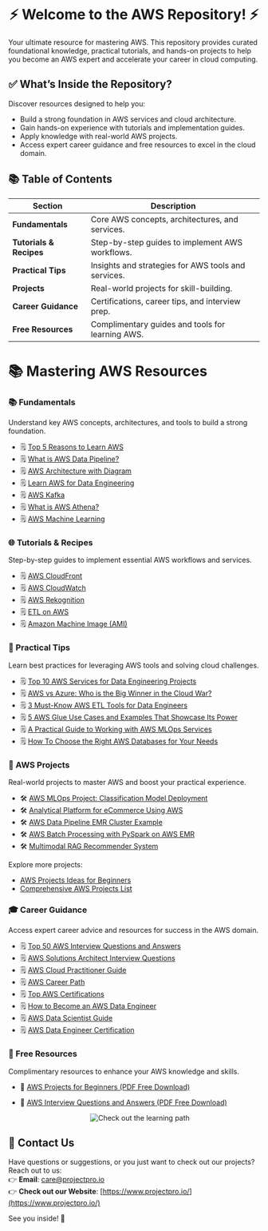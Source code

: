 # <div align="center">⚡ Welcome to the AWS Repository! ⚡</div>

Your ultimate resource for mastering AWS. This repository provides curated foundational knowledge, practical tutorials, and hands-on projects to help you become an AWS expert and accelerate your career in cloud computing.


## ✅ What’s Inside the Repository?

Discover resources designed to help you:

- Build a strong foundation in AWS services and cloud architecture.
- Gain hands-on experience with tutorials and implementation guides.
- Apply knowledge with real-world AWS projects.
- Access expert career guidance and free resources to excel in the cloud domain.


## 📚 Table of Contents

| **Section**          | **Description**                                                                      |
|-----------------------|--------------------------------------------------------------------------------------|
| **Fundamentals**     | Core AWS concepts, architectures, and services.                                      |
| **Tutorials & Recipes** | Step-by-step guides to implement AWS workflows.                                      |
| **Practical Tips**   | Insights and strategies for AWS tools and services.                                  |
| **Projects**         | Real-world projects for skill-building.                                              |
| **Career Guidance**  | Certifications, career tips, and interview prep.                                     |
| **Free Resources**   | Complimentary guides and tools for learning AWS.                                     |


# 📚 Mastering AWS Resources

### 📚 Fundamentals

Understand key AWS concepts, architectures, and tools to build a strong foundation.

- 🗒 [Top 5 Reasons to Learn AWS](https://www.projectpro.io/article/top-5-reasons-to-learn-aws/400)
- 🗒 [What is AWS Data Pipeline?](https://www.projectpro.io/article/what-is-aws-data-pipeline/599)
- 🗒 [AWS Architecture with Diagram](https://www.projectpro.io/article/aws-architecture-with-diagram/575)
- 🗒 [Learn AWS for Data Engineering](https://www.projectpro.io/article/learn-aws-for-data-engineering/699)
- 🗒 [AWS Kafka](https://www.projectpro.io/article/aws-kafka/898)
- 🗒 [What is AWS Athena?](https://www.projectpro.io/article/what-is-aws-athena/581)
- 🗒 [AWS Machine Learning](https://www.projectpro.io/article/aws-machine-learning/905)

### 🌐 Tutorials & Recipes

Step-by-step guides to implement essential AWS workflows and services.

- 🗒 [AWS CloudFront](https://www.projectpro.io/article/aws-cloudfront/877)
- 🗒 [AWS CloudWatch](https://www.projectpro.io/article/aws-cloudwatch/799)
- 🗒 [AWS Rekognition](https://www.projectpro.io/article/aws-rekognition/998)
- 🗒 [ETL on AWS](https://www.projectpro.io/article/etl-on-aws/786)
- 🗒 [Amazon Machine Image (AMI)](https://www.projectpro.io/article/ami-amazon-machine-image/883)

### 🧠 Practical Tips

Learn best practices for leveraging AWS tools and solving cloud challenges.

- 🗒 [Top 10 AWS Services for Data Engineering Projects](https://www.projectpro.io/article/aws-services-for-data-engineering/644)
- 🗒 [AWS vs Azure: Who is the Big Winner in the Cloud War?](https://www.projectpro.io/article/aws-vs-azure-who-is-the-big-winner-in-the-cloud-war/401)
- 🗒 [3 Must-Know AWS ETL Tools for Data Engineers](https://www.projectpro.io/article/aws-etl-tools/698)
- 🗒 [5 AWS Glue Use Cases and Examples That Showcase Its Power](https://www.projectpro.io/article/aws-glue-examples-and-use-cases/798)
- 🗒 [A Practical Guide to Working with AWS MLOps Services](https://www.projectpro.io/article/aws-mlops/703)
- 🗒 [How To Choose the Right AWS Databases for Your Needs](https://www.projectpro.io/article/aws-databases-/904)

### 🚀 AWS Projects

Real-world projects to master AWS and boost your practical experience.

- 🛠️ [AWS MLOps Project: Classification Model Deployment](https://www.projectpro.io/project-use-case/aws-mlops-project-classification-model-deployment)
- 🛠️ [Analytical Platform for eCommerce Using AWS](https://www.projectpro.io/project-use-case/analytical-platform-for-ecommerce-using-aws)
- 🛠️ [AWS Data Pipeline EMR Cluster Example](https://www.projectpro.io/project-use-case/aws-data-pipeline-emr-cluster-example)
- 🛠️ [AWS Batch Processing with PySpark on AWS EMR](https://www.projectpro.io/project-use-case/aws-project-for-batch-processing-with-pyspark-on-aws-emr)
- 🛠️ [Multimodal RAG Recommender System](https://www.projectpro.io/data-science-use-cases/multimodal-rag-recommender-system)

Explore more projects:

- [AWS Projects Ideas for Beginners](https://www.projectpro.io/article/aws-projects-ideas-for-beginners/453)
- [Comprehensive AWS Projects List](https://www.projectpro.io/projects/big-data-projects/aws-projects)

### 🎓 Career Guidance

Access expert career advice and resources for success in the AWS domain.

- 🗒 [Top 50 AWS Interview Questions and Answers](https://www.projectpro.io/article/top-50-aws-interview-questions-and-answers-for-2018/399)
- 🗒 [AWS Solutions Architect Interview Questions](https://www.projectpro.io/article/aws-solutions-architect-interview-questions-and-answers/813)
- 🗒 [AWS Cloud Practitioner Guide](https://www.projectpro.io/article/aws-cloud-practitioner/899)
- 🗒 [AWS Career Path](https://www.projectpro.io/article/aws-career-path/646)
- 🗒 [Top AWS Certifications](https://www.projectpro.io/article/top-aws-certifications-which-one-should-i-choose/393)
- 🗒 [How to Become an AWS Data Engineer](https://www.projectpro.io/article/how-to-become-an-aws-data-engineer/723)
- 🗒 [AWS Data Scientist Guide](https://www.projectpro.io/article/aws-data-scientist/960)
- 🗒 [AWS Data Engineer Certification](https://www.projectpro.io/article/aws-data-engineer-certification/987)

### 🎁 Free Resources

Complimentary resources to enhance your AWS knowledge and skills.

- 🔖 [AWS Projects for Beginners (PDF Free Download)](https://www.projectpro.io/free-learning-resources/aws-projects-for-beginners-pdf-free-download)
- 🔖 [AWS Interview Questions and Answers (PDF Free Download)](https://www.projectpro.io/free-learning-resources/aws-interview-questions-and-answers-pdf-free-download)


   <p align="center">
  <a href="https://www.projectpro.io/learning-paths/aws-roadmap" target="_blank" style="text-decoration: none;">
    <img src="https://img.shields.io/badge/Check%20out%20the%20learning%20path-28a745?style=for-the-badge&logo=none&logoColor=white" alt="Check out the learning path">
  </a>
</p>


## 💬 Contact Us  
Have questions or suggestions, or you just want to check out our projects? Reach out to us:  
👉 **Email**: care@projectpro.io  
👉 **Check out our Website**: [https://www.projectpro.io/](https://www.projectpro.io/)  

See you inside! 👋
